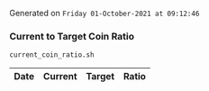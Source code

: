 Generated on `Friday 01-October-2021 at 09:12:46`

### Current to Target Coin Ratio
`current_coin_ratio.sh`

Date|Current|Target|Ratio
---|---|---|---
